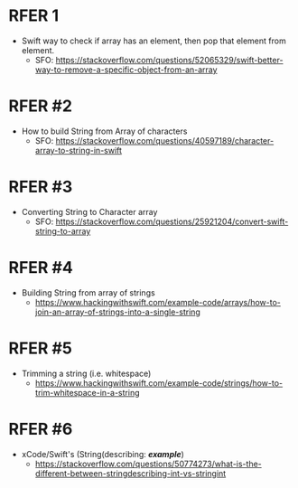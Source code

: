 # RFER 1
- Swift way to check if array has an element, then pop that element from element.
    - SFO: https://stackoverflow.com/questions/52065329/swift-better-way-to-remove-a-specific-object-from-an-array

# RFER #2
- How to build String from Array of characters
    - SFO: https://stackoverflow.com/questions/40597189/character-array-to-string-in-swift

# RFER #3
- Converting String to Character array
    - SFO: https://stackoverflow.com/questions/25921204/convert-swift-string-to-array

# RFER #4
- Building String from array of strings
    - https://www.hackingwithswift.com/example-code/arrays/how-to-join-an-array-of-strings-into-a-single-string

# RFER #5
- Trimming a string (i.e. whitespace)
    - https://www.hackingwithswift.com/example-code/strings/how-to-trim-whitespace-in-a-string

# RFER #6
- xCode/Swift's (String(describing: ***example***)
    - https://stackoverflow.com/questions/50774273/what-is-the-different-between-stringdescribing-int-vs-stringint